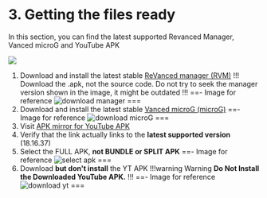 # 3. Getting the files ready

In this section, you can find the latest supported Revanced Manager, Vanced microG and YouTube APK

![](https://github.com/SodaWithoutSparkles/revanced-troubleshooting-guide/blob/main/step-by-step/03.jpg?raw=true)

1. Download and install the latest stable [ReVanced manager (RVM)](https://github.com/ReVanced/ReVanced-manager/releases/latest)
!!!
Download the .apk, not the source code. Do not try to seek the manager version shown in the image, it might be outdated
!!!
==- Image for reference
![download manager](https://github.com/SodaWithoutSparkles/ReVanced-troubleshooting-guide/blob/main/screenshots/000-download_manager.jpg?raw=true)
===
2. Download and install the latest stable [Vanced microG (microG)](https://github.com/TeamVanced/VancedMicroG/releases/tag/v0.2.24.220220-220220001)
==- Image for reference
![download microG](https://github.com/SodaWithoutSparkles/ReVanced-troubleshooting-guide/blob/main/screenshots/010-download_microg.jpg?raw=true)
===
3. Visit [APK mirror for YouTube APK](https://www.apkmirror.com/apk/google-inc/youtube/youtube-18-16-37-release/)
4. Verify that the link actually links to the **latest supported version** (18.16.37)
5. Select the FULL APK, **not BUNDLE or SPLIT APK**
==- Image for reference
![select apk](https://github.com/SodaWithoutSparkles/ReVanced-troubleshooting-guide/blob/main/screenshots/020-choose_YT_apk.jpg?raw=true)
===
6. Download **but don't install** the YT APK
!!!warning Warning
**Do Not Install the Downloaded YouTube APK.**
!!!
==- Image for reference
![download yt](https://github.com/SodaWithoutSparkles/ReVanced-troubleshooting-guide/blob/main/screenshots/030-download_YT_apk.jpg?raw=true)
===
